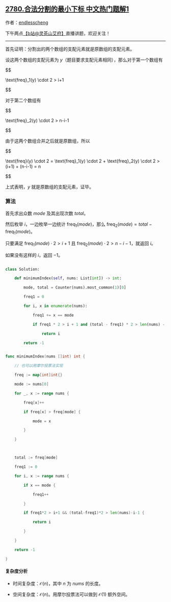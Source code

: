 ## [2780.合法分割的最小下标 中文热门题解1](https://leetcode.cn/problems/minimum-index-of-a-valid-split/solutions/100000/jie-lun-zheng-ming-mei-ju-by-endlesschen-w156)

作者：[endlesscheng](https://leetcode.cn/u/endlesscheng)

下午两点[【b站@灵茶山艾府】](https://space.bilibili.com/206214)直播讲题，欢迎关注！

---

首先证明：分割出的两个数组的支配元素就是原数组的支配元素。

设这两个数组的支配元素为 $y$（题目要求支配元素相同），那么对于第一个数组有

$$
\text{freq}_1(y) \cdot 2 > i+1
$$

对于第二个数组有

$$
\text{freq}_2(y) \cdot 2 > n-i-1
$$

由于这两个数组合并之后就是原数组，所以

$$
\text{freq}(y) \cdot 2 = \text{freq}_1(y) \cdot 2 + \text{freq}_2(y) \cdot 2 > (i+1) + (n-i-1) = n
$$

上式表明，$y$ 就是原数组的支配元素，证毕。

### 算法

首先求出众数 $\textit{mode}$ 及其出现次数 $\textit{total}$。

然后枚举 $i$，一边枚举一边统计 $\text{freq}_1(\textit{mode})$，那么 $\text{freq}_2(\textit{mode}) =\textit{total} -\text{freq}_1(\textit{mode})$。

只要满足 $\text{freq}_1(\textit{mode}) \cdot 2 > i+1$ 且 $\text{freq}_2(\textit{mode}) \cdot 2 > n-i-1$，就返回 $i$。

如果没有这样的 $i$，返回 $-1$。

```py [sol-Python3]
class Solution:
    def minimumIndex(self, nums: List[int]) -> int:
        mode, total = Counter(nums).most_common(1)[0]
        freq1 = 0
        for i, x in enumerate(nums):
            freq1 += x == mode
            if freq1 * 2 > i + 1 and (total - freq1) * 2 > len(nums) - i - 1:
                return i
        return -1
```

```go [sol-Go]
func minimumIndex(nums []int) int {
	// 也可以用摩尔投票法实现
	freq := map[int]int{}
	mode := nums[0]
	for _, x := range nums {
		freq[x]++
		if freq[x] > freq[mode] {
			mode = x
		}
	}

	total := freq[mode]
	freq1 := 0
	for i, x := range nums {
		if x == mode {
			freq1++
		}
		if freq1*2 > i+1 && (total-freq1)*2 > len(nums)-i-1 {
			return i
		}
	}
	return -1
}
```

#### 复杂度分析

- 时间复杂度：$\mathcal{O}(n)$，其中 $n$ 为 $\textit{nums}$ 的长度。
- 空间复杂度：$\mathcal{O}(n)$。用摩尔投票法可以做到 $\mathcal{O}(1)$ 额外空间。

